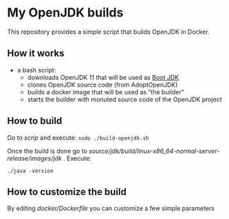 # My OpenJDK builds
This repository provides a simple script that builds OpenJDK in Docker.

## How it works
- a bash script:
  - downloads OpenJDK 11 that will be used as [Boot JDK](http://cr.openjdk.java.net/~ihse/demo-new-build-readme/common/doc/building.html#boot-jdk-requirements)
  - clones OpenJDK source code (from AdoptOpenJDK)
  - builds a docker image that will be used as "the builder"
  - starts the builder with monuted source code of the OpenJDK project
  
## How to build

Go to *scrip* and execute:
```sudo ./build-openjdk.sh```

Once the build is done go to *source/jdk/build/linux-x86_64-normal-server-release/images/jdk* . Execute:
```
./java -version
```

## How to customize the build
By editing *docker/Dockerfile* you can customize a few simple parameters


